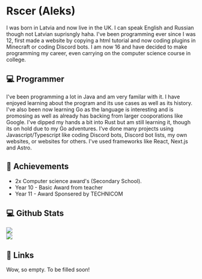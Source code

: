 # Rscer (Aleks)
I was born in Latvia and now live in the UK. I can speak English and Russian though not Latvian suprisngly haha. I've been programming ever since I was 12, first made a website by copying a html tutorial and now coding plugins in Minecraft or coding Discord bots. I am now 16 and have decided to make programming my career, even carrying on the computer science course in college.

## 💻 Programmer
I've been programming a lot in Java and am very familar with it. I have enjoyed learning about the program and its use cases as well as its history.
I've also been now learning Go as the language is interesting and is promosing as well as already has backing from larger cooporations like Google.
I've dipped my hands a bit into Rust but am still learning it, though its on hold due to my Go adventures.
I've done many projects using Javascript/Typescript like coding Discord bots, Discord bot lists, my own websites, or websites for others. I've used frameworks like React, Next.js and Astro.

## 🥇 Achievements
- 2x Computer science award's (Secondary School).
- Year 10 - Basic Award from teacher
- Year 11 - Award Sponsered by TECHNICOM

## 💻 Github Stats
![](https://github-readme-stats.vercel.app/api?username=RscerMC&theme=dark&hide_border=false&include_all_commits=true&count_private=true)<br/>
![](https://github-readme-stats.vercel.app/api/top-langs/?username=RscerMC&theme=dark&hide_border=false&include_all_commits=true&count_private=true&layout=compact)

## 🔗 Links
Wow, so empty. To be filled soon!
